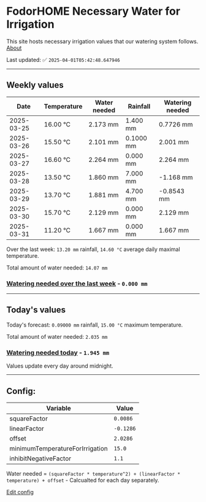 # FodorHOME Necessary Water for Irrigation

This site hosts necessary irrigation values that our watering system follows. [About](https://github.com/redyau/irrigation)

Last updated: ✅ `2025-04-01T05:42:48.647946`

---

## Weekly values

| Date | Temperature | Water needed | Rainfall | Watering needed |
|-----|-----|-----|-----|-----|
| 2025-03-25 | 16.00 °C | 2.173 mm | 1.400 mm | 0.7726 mm |
| 2025-03-26 | 15.50 °C | 2.101 mm | 0.1000 mm | 2.001 mm |
| 2025-03-27 | 16.60 °C | 2.264 mm | 0.000 mm | 2.264 mm |
| 2025-03-28 | 13.50 °C | 1.860 mm | 7.000 mm | -1.168 mm |
| 2025-03-29 | 13.70 °C | 1.881 mm | 4.700 mm | -0.8543 mm |
| 2025-03-30 | 15.70 °C | 2.129 mm | 0.000 mm | 2.129 mm |
| 2025-03-31 | 11.20 °C | 1.667 mm | 0.000 mm | 1.667 mm |


Over the last week: `13.20 mm` rainfall, `14.60 °C` average daily maximal temperature.

Total amount of water needed: `14.07 mm`

### [Watering needed over the last week](lastweek.txt) - `0.000 mm`

---

## Today's values

Today's forecast: `0.09000 mm` rainfall, `15.00 °C` maximum temperature.

Total amount of water needed: `2.035 mm`

### [Watering needed today](today.txt) - `1.945 mm`

Values update every day around midnight.

---

## Config:

| Variable | Value |
|-----|-----|
| squareFactor | `0.0086` |
| linearFactor | `-0.1286` |
| offset | `2.0286` |
| minimumTemperatureForIrrigation | `15.0` |
| inhibitNegativeFactor | `1.1` |

Water needed = `(squareFactor * temperature^2) + (linearFactor * temperature) + offset` - Calcualted for each day separately.

[Edit config](https://github.com/RedyAu/irrigation/edit/main/config.json)
